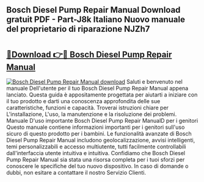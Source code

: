 ## Bosch Diesel Pump Repair Manual Download gratuit PDF - Part-J8k Italiano Nuovo manuale del proprietario di riparazione NJZh7

# <h2><a href="http://dfg9hv.blite.top/?on=Bosch+Diesel+Pump+Repair+Manual">🔗Download 👉🔴 Bosch Diesel Pump Repair Manual</a></h2>

[![Bosch Diesel Pump Repair Manual download](https://i.imgur.com/lujVjoI.png)](http://dfg9hv.blite.top/?on=Bosch+Diesel+Pump+Repair+Manual)
Saluti e benvenuto nel manuale Dell'utente per il tuo Bosch Diesel Pump Repair Manual appena lanciato. Questa guida è appositamente progettata per aiutarti a iniziare con il tuo prodotto e darti una conoscenza approfondita delle sue caratteristiche, funzioni e capacità. Troverai istruzioni chiare per L'installazione, L'uso, la manutenzione e la risoluzione dei problemi. Manuale D'uso importante Bosch Diesel Pump Repair ManualD per i genitori Questo manuale contiene informazioni importanti per i genitori sull'uso sicuro di questo prodotto per i bambini. Le funzionalità avanzate di Bosch Diesel Pump Repair Manual includono geolocalizzazione, avvisi intelligenti, temi personalizzabili e accesso multiutente, tutti facilmente controllabili dall'interfaccia utente intuitiva e intuitiva. Confidiamo che Bosch Diesel Pump Repair Manual sia stata una risorsa completa per i tuoi sforzi per conoscere le specifiche del tuo nuovo dispositivo. In caso di domande o dubbi, non esitare a contattare il nostro Servizio Clienti.
